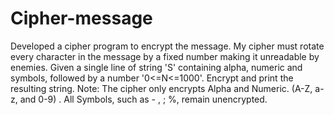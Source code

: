 # Cipher-message
Developed a cipher program to encrypt the message. My cipher must rotate every character in the message by a fixed number making it unreadable by enemies.  Given a single line of string 'S' containing alpha, numeric and symbols, followed by a number '0&lt;=N&lt;=1000'. Encrypt and print the resulting string.  Note: The cipher only encrypts Alpha and Numeric. (A-Z, a-z, and 0-9) . All Symbols, such as - , ; %, remain unencrypted.
